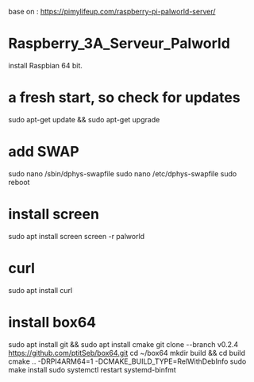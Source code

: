 base on : https://pimylifeup.com/raspberry-pi-palworld-server/ 

# Raspberry_3A_Serveur_Palworld

install Raspbian 64 bit.

# a fresh start, so check for updates
sudo apt-get update && sudo apt-get upgrade

# add SWAP
sudo nano /sbin/dphys-swapfile
sudo nano /etc/dphys-swapfile
sudo reboot

# install screen
sudo apt install screen
screen -r palworld

# curl
sudo apt install curl

# install box64
sudo apt install git && sudo apt install cmake
git clone --branch v0.2.4 https://github.com/ptitSeb/box64.git
cd ~/box64
mkdir build && cd build
cmake .. -DRPI4ARM64=1 -DCMAKE_BUILD_TYPE=RelWithDebInfo
sudo make install
sudo systemctl restart systemd-binfmt

